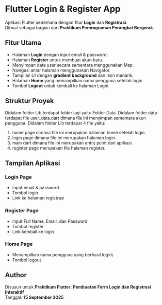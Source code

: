 # Flutter Login & Register App

Aplikasi Flutter sederhana dengan fitur **Login** dan **Registrasi**.\
Dibuat sebagai bagian dari **Praktikum Pemrograman Perangkat Bergerak**.


## Fitur Utama

- Halaman **Login** dengan input email & password.
- Halaman **Register** untuk membuat akun baru.
- Menyimpan data user secara sementara menggunakan Map.
- Navigasi antar halaman menggunakan Navigator.
- Tampilan UI dengan **gradient background** dan ikon menarik.
- Halaman **Home** yang menampilkan nama pengguna setelah login.
- Tombol **Logout** untuk kembali ke halaman Login.


## Struktur Proyek
Didalam folder Lib terdapat folder lagi yaitu Folder Data.
Didalam folder data terdapat file user_data.dart dimana file ini menyimpan sementara akun pengguna.
Didalam folder Lib terdapat 4 file yaitu:
1. home page dimana file ini merupakan halaman home setelah login.
2. login page dimana file ini merupakan halaman login.
3. main dart dimana file ini merupakan entry point dari aplikasi.
4. register page merupakan file halaman register.


## Tampilan Aplikasi

### Login Page
-   Input email & password
-   Tombol login
-   Link ke halaman registrasi

### Register Page
-   Input Full Name, Email, dan Password
-   Tombol register
-   Link kembali ke login

### Home Page
-   Menampilkan nama pengguna yang berhasil login\
-   Tombol logout


## Author
Disusun untuk **Praktikum Flutter: Pembuatan Form Login dan Registrasi
Interaktif**\
Tanggal: **15 September 2025**
